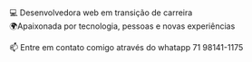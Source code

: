 💻 Desenvolvedora web  em transição de carreira                                                                                                                    
🌍Apaixonada por tecnologia, pessoas e novas experiências

📫 Entre em contato comigo através do whatapp 71 98141-1175
